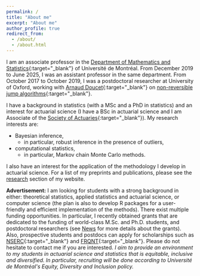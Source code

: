 ```yaml
---
permalink: /
title: "About me"
excerpt: "About me"
author_profile: true
redirect_from: 
  - /about/
  - /about.html
---
```


I am an associate professor in the [Department of Mathematics and Statistics](https://dms.umontreal.ca/en/){:target="_blank"} of Université de Montréal. From December 2019 to June 2025, I was an assistant professor in the same department. From October 2017 to October 2019, I was a postdoctoral researcher at University of Oxford, working with [Arnaud Doucet](http://www.stats.ox.ac.uk/~doucet/){:target="_blank"} on [non-reversible jump algorithms](https://arxiv.org/abs/1911.01340){:target="_blank"}. 

I have a background in statistics (with a MSc and a PhD in statistics) and an interest for actuarial science (I have a BSc in actuarial science and I am Associate of the [Society of Actuaries](https://www.soa.org){:target="_blank"}). My research interests are:
* Bayesian inference,
	* in particular, robust inference in the presence of outliers, 
* computational statistics,
	* in particular, Markov chain Monte Carlo methods.

I also have an interest for the application of the methodology I develop in actuarial science. For a list of my preprints and publications, please see the [research](https://philippegagnonphd.github.io/website/research/) section of my website.

**Advertisement:** I am looking for students with a strong background in either: theoretical statistics, applied statistics and actuarial science, or computer science (the plan is also to develop R packages for a user-friendly and efficient implementation of the methods). There exist multiple funding opportunities. In particular, I recently obtained grants that are dedicated to the funding of world-class M.Sc. and Ph.D. students, and postdoctoral researchers (see [News](https://philippegagnonphd.github.io/website/news/) for more details about the grants). Also, prospective students and postdocs can apply for scholarships such as [NSERC](http://www.nserc-crsng.gc.ca/){:target="_blank"} and [FRQNT](http://www.frqnt.gouv.qc.ca/en/accueil){:target="_blank"}. Please do not hesitate to contact me if you are interested. *I aim to provide an environment to my students in actuarial science and statistics that is equitable, inclusive and diversified. In particular, recruiting will be done according to Université de Montréal's Equity, Diversity and Inclusion policy.*